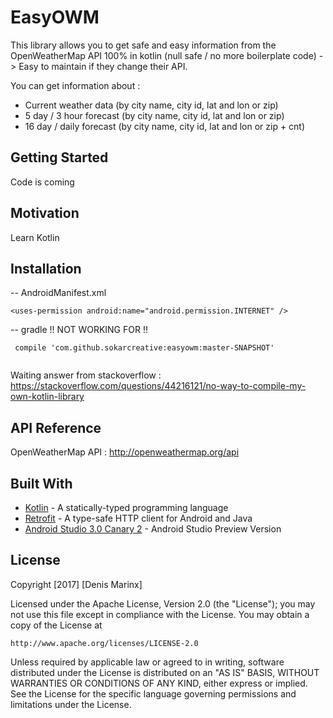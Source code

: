 # EasyOWM

This library allows you to get safe and easy information from the OpenWeatherMap API
100% in kotlin (null safe / no more boilerplate code) -> Easy to maintain if they change their API.

You can get information about :
- Current weather data (by city name, city id, lat and lon or zip)
- 5 day / 3 hour forecast (by city name, city id, lat and lon or zip)
- 16 day / daily forecast (by city name, city id, lat and lon or zip + cnt)

## Getting Started

Code is coming

## Motivation

Learn Kotlin

## Installation
-- AndroidManifest.xml

```
<uses-permission android:name="android.permission.INTERNET" />

```

-- gradle
 !! NOT WORKING FOR !! 
 
```
 compile 'com.github.sokarcreative:easyowm:master-SNAPSHOT'
 
```
 Waiting answer from stackoverflow : https://stackoverflow.com/questions/44216121/no-way-to-compile-my-own-kotlin-library


## API Reference

OpenWeatherMap API : http://openweathermap.org/api

## Built With

* [Kotlin](https://kotlinlang.org/) - A statically-typed programming language
* [Retrofit](http://square.github.io/retrofit/) - A type-safe HTTP client for Android and Java
* [Android Studio 3.0 Canary 2](https://developer.android.com/studio/archive.html/) - Android Studio Preview Version

## License

Copyright [2017] [Denis Marinx]

Licensed under the Apache License, Version 2.0 (the "License");
you may not use this file except in compliance with the License.
You may obtain a copy of the License at

    http://www.apache.org/licenses/LICENSE-2.0

Unless required by applicable law or agreed to in writing, software
distributed under the License is distributed on an "AS IS" BASIS,
WITHOUT WARRANTIES OR CONDITIONS OF ANY KIND, either express or implied.
See the License for the specific language governing permissions and
limitations under the License.
